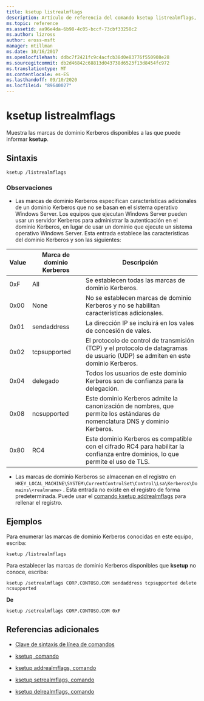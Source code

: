 ```yaml
---
title: ksetup listrealmflags
description: Artículo de referencia del comando ksetup listrealmflags, en el que se enumeran las marcas de dominio Kerberos disponibles que puede informar de ksetup.
ms.topic: reference
ms.assetid: aa96e4da-6b98-4c05-bccf-73cbf33258c2
ms.author: lizross
author: eross-msft
manager: mtillman
ms.date: 10/16/2017
ms.openlocfilehash: ddbc7f2421fc9c4acfcb38d0e83776f550908e28
ms.sourcegitcommit: db2d46842c68813d043738d6523f13d8454fc972
ms.translationtype: MT
ms.contentlocale: es-ES
ms.lasthandoff: 09/10/2020
ms.locfileid: "89640027"
---
```

# <a name="ksetup-listrealmflags"></a>ksetup listrealmflags

Muestra las marcas de dominio Kerberos disponibles a las que puede informar **ksetup**.

## <a name="syntax"></a>Sintaxis

```
ksetup /listrealmflags
```

### <a name="remarks"></a>Observaciones

- Las marcas de dominio Kerberos especifican características adicionales de un dominio Kerberos que no se basan en el sistema operativo Windows Server. Los equipos que ejecutan Windows Server pueden usar un servidor Kerberos para administrar la autenticación en el dominio Kerberos, en lugar de usar un dominio que ejecute un sistema operativo Windows Server. Esta entrada establece las características del dominio Kerberos y son las siguientes:

| Value | Marca de dominio Kerberos | Descripción |
| ----- | ---------- | ----------- |
| 0xF | All | Se establecen todas las marcas de dominio Kerberos. |
| 0x00 | None | No se establecen marcas de dominio Kerberos y no se habilitan características adicionales. |
| 0x01 | sendaddress | La dirección IP se incluirá en los vales de concesión de vales. |
| 0x02 | tcpsupported | El protocolo de control de transmisión (TCP) y el protocolo de datagramas de usuario (UDP) se admiten en este dominio Kerberos. |
| 0x04 | delegado | Todos los usuarios de este dominio Kerberos son de confianza para la delegación. |
| 0x08 | ncsupported | Este dominio Kerberos admite la canonización de nombres, que permite los estándares de nomenclatura DNS y dominio Kerberos. |
| 0x80 | RC4 | Este dominio Kerberos es compatible con el cifrado RC4 para habilitar la confianza entre dominios, lo que permite el uso de TLS. |

- Las marcas de dominio Kerberos se almacenan en el registro en `HKEY_LOCAL_MACHINE\SYSTEM\CurrentControlSet\Control\Lsa\Kerberos\Domains\<realmname>` . Esta entrada no existe en el registro de forma predeterminada. Puede usar el [comando ksetup addrealmflags](ksetup-addrealmflags.md) para rellenar el registro.

## <a name="examples"></a>Ejemplos

Para enumerar las marcas de dominio Kerberos conocidas en este equipo, escriba:

```
ksetup /listrealmflags
```

Para establecer las marcas de dominio Kerberos disponibles que **ksetup** no conoce, escriba:

```
ksetup /setrealmflags CORP.CONTOSO.COM sendaddress tcpsupported delete ncsupported
```

**De**

```
ksetup /setrealmflags CORP.CONTOSO.COM 0xF
```

## <a name="additional-references"></a>Referencias adicionales

- [Clave de sintaxis de línea de comandos](command-line-syntax-key.md)

- [ksetup, comando](ksetup.md)

- [ksetup addrealmflags, comando](ksetup-addrealmflags.md)

- [ksetup setrealmflags, comando](ksetup-setrealmflags.md)

- [ksetup delrealmflags, comando](ksetup-delrealmflags.md)
